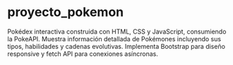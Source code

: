 # proyecto_pokemon
Pokédex interactiva construida con HTML, CSS y JavaScript, consumiendo la PokeAPI.  Muestra información detallada de Pokémones incluyendo sus tipos, habilidades y cadenas evolutivas.  Implementa Bootstrap para diseño responsive y fetch API para conexiones asíncronas.
